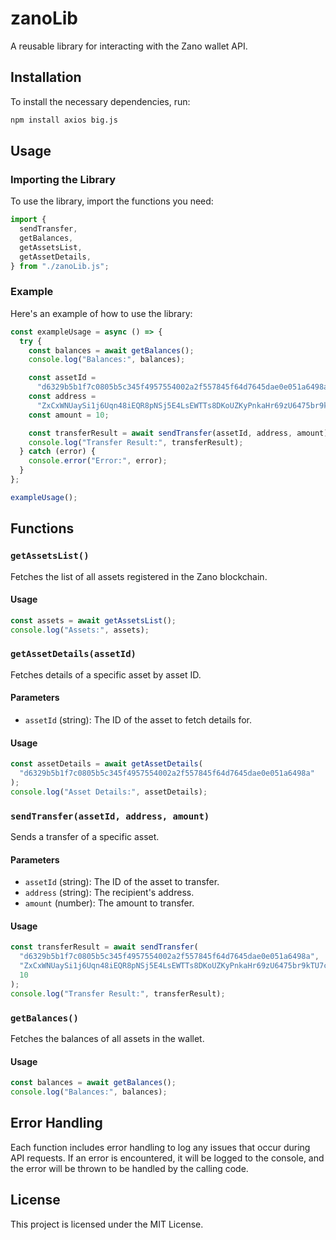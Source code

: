 # zanoLib

A reusable library for interacting with the Zano wallet API.

## Installation

To install the necessary dependencies, run:

```sh
npm install axios big.js
```

## Usage

### Importing the Library

To use the library, import the functions you need:

```javascript
import {
  sendTransfer,
  getBalances,
  getAssetsList,
  getAssetDetails,
} from "./zanoLib.js";
```

### Example

Here's an example of how to use the library:

```javascript
const exampleUsage = async () => {
  try {
    const balances = await getBalances();
    console.log("Balances:", balances);

    const assetId =
      "d6329b5b1f7c0805b5c345f4957554002a2f557845f64d7645dae0e051a6498a"; // Example asset ID
    const address =
      "ZxCxWNUaySi1j6Uqn48iEQR8pNSj5E4LsEWTTs8DKoUZKyPnkaHr69zU6475br9kTU7cSAV7UGJ9idVRLbv7HboU1yerXV9br";
    const amount = 10;

    const transferResult = await sendTransfer(assetId, address, amount);
    console.log("Transfer Result:", transferResult);
  } catch (error) {
    console.error("Error:", error);
  }
};

exampleUsage();
```

## Functions

### `getAssetsList()`

Fetches the list of all assets registered in the Zano blockchain.

#### Usage

```javascript
const assets = await getAssetsList();
console.log("Assets:", assets);
```

### `getAssetDetails(assetId)`

Fetches details of a specific asset by asset ID.

#### Parameters

- `assetId` (string): The ID of the asset to fetch details for.

#### Usage

```javascript
const assetDetails = await getAssetDetails(
  "d6329b5b1f7c0805b5c345f4957554002a2f557845f64d7645dae0e051a6498a"
);
console.log("Asset Details:", assetDetails);
```

### `sendTransfer(assetId, address, amount)`

Sends a transfer of a specific asset.

#### Parameters

- `assetId` (string): The ID of the asset to transfer.
- `address` (string): The recipient's address.
- `amount` (number): The amount to transfer.

#### Usage

```javascript
const transferResult = await sendTransfer(
  "d6329b5b1f7c0805b5c345f4957554002a2f557845f64d7645dae0e051a6498a",
  "ZxCxWNUaySi1j6Uqn48iEQR8pNSj5E4LsEWTTs8DKoUZKyPnkaHr69zU6475br9kTU7cSAV7UGJ9idVRLbv7HboU1yerXV9br",
  10
);
console.log("Transfer Result:", transferResult);
```

### `getBalances()`

Fetches the balances of all assets in the wallet.

#### Usage

```javascript
const balances = await getBalances();
console.log("Balances:", balances);
```

## Error Handling

Each function includes error handling to log any issues that occur during API requests. If an error is encountered, it will be logged to the console, and the error will be thrown to be handled by the calling code.

## License

This project is licensed under the MIT License.
